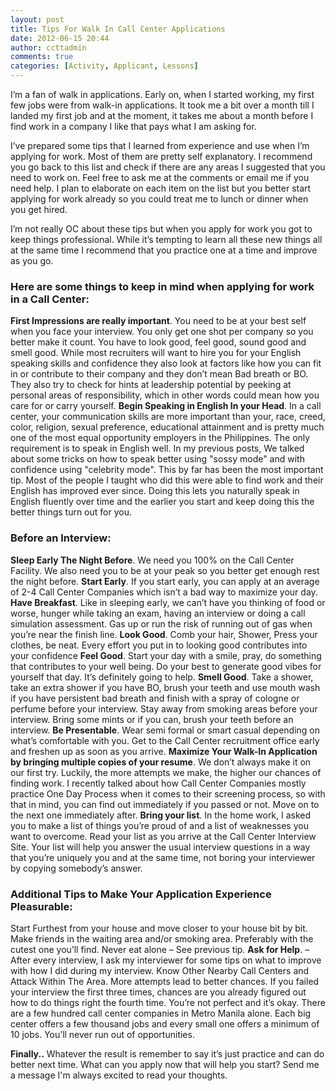 ```yaml
---
layout: post
title: Tips For Walk In Call Center Applications
date: 2012-06-15 20:44
author: ccttadmin
comments: true
categories: [Activity, Applicant, Lessons]
---
```

I’m a fan of walk in applications. Early on, when I started working, my first few jobs were from walk-in applications. It took me a bit over a month till I landed my first job and at the moment, it takes me about a month before I find work in a company I like that pays what I am asking for.

I’ve prepared some tips that I learned from experience and use when I’m applying for work. Most of them are pretty self explanatory. I recommend you go back to this list and check if there are any areas I suggested that you need to work on. Feel free to ask me at the comments or email me if you need help. I plan to elaborate on each item on the list but you better start applying for work already so you could treat me to lunch or dinner when you get hired.

I’m not really OC about these tips but when you apply for work you got to keep things professional. While it’s tempting to learn all these new things all at the same time I recommend that you practice one at a time and improve as you go.
<h3>Here are some things to keep in mind when applying for work in a Call Center:</h3>
<strong>First Impressions are really important</strong>. You need to be at your best self when you face your interview. You only get one shot per company so you better make it count. You have to look good, feel good, sound good and smell good. While most recruiters will want to hire you for your English speaking skills and confidence they also look at factors like how you can fit in or contribute to their company and they don’t mean Bad breath or BO. They also try to check for hints at leadership potential by peeking at personal areas of responsibility, which in other words could mean how you care for or carry yourself.
<strong>Begin Speaking in English In your Head</strong>. In a call center, your communication skills are more important than your, race, creed, color, religion, sexual preference, educational attainment and is pretty much one of the most equal opportunity employers in the Philippines. The only requirement is to speak in English well. In my previous posts, We talked about some tricks on how to speak better using "sossy mode" and with confidence using "celebrity mode". This by far has been the most important tip. Most of the people I taught who did this were able to find work and their English has improved ever since. Doing this lets you naturally speak in English fluently over time and the earlier you start and keep doing this the better things turn out for you.
<h3>Before an Interview:</h3>
<strong>Sleep Early The Night Before</strong>. We need you 100% on the Call Center Facility. We also need you to be at your peak so you better get enough rest the night before.
<strong>Start Early</strong>. If you start early, you can apply at an average of 2-4 Call Center Companies which isn’t a bad way to maximize your day.
<strong>Have Breakfast</strong>. Like in sleeping early, we can’t have you thinking of food or worse, hunger while taking an exam, having an interview or doing a call simulation assessment. Gas up or run the risk of running out of gas when you’re near the finish line.
<strong>Look Good</strong>. Comb your hair, Shower, Press your clothes, be neat. Every effort you put in to looking good contributes into your confidence
<strong>Feel Good</strong>. Start your day with a smile, pray, do something that contributes to your well being. Do your best to generate good vibes for yourself that day. It’s definitely going to help.
<strong>Smell Good</strong>. Take a shower, take an extra shower if you have BO, brush your teeth and use mouth wash if you have persistent bad breath and finish with a spray of cologne or perfume before your interview. Stay away from smoking areas before your interview. Bring some mints or if you can, brush your teeth before an interview.
<strong>Be Presentable</strong>. Wear semi formal or smart casual depending on what’s comfortable with you. Get to the Call Center recruitment office early and freshen up as soon as you arrive.
<strong>Maximize Your Walk-In Application by bringing multiple copies of your resume</strong>. We don’t always make it on our first try. Luckily, the more attempts we make, the higher our chances of finding work. I recently talked about how Call Center Companies mostly practice One Day Process when it comes to their screening process, so with that in mind, you can find out immediately if you passed or not. Move on to the next one immediately after.
<strong>Bring your list</strong>. In the home work, I asked you to make a list of things you’re proud of and a list of weaknesses you want to overcome. Read your list as you arrive at the Call Center Interview Site. Your list will help you answer the usual interview questions in a way that you’re uniquely you and at the same time, not boring your interviewer by copying somebody’s answer.
<h3>Additional Tips to Make Your Application Experience Pleasurable:</h3>
Start Furthest from your house and move closer to your house bit by bit.
Make friends in the waiting area and/or smoking area. Preferably with the cutest one you’ll find.
Never eat alone – See previous tip.
<strong>Ask for Help</strong>. – After every interview, I ask my interviewer for some tips on what to improve with how I did during my interview.
Know Other Nearby Call Centers and Attack Within The Area. More attempts lead to better chances. If you failed your interview the first three times, chances are you already figured out how to do things right the fourth time. You’re not perfect and it’s okay. There are a few hundred call center companies in Metro Manila alone. Each big center offers a few thousand jobs and every small one offers a minimum of 10 jobs. You’ll never run out of opportunities.

<strong>Finally..</strong>
Whatever the result is remember to say it’s just practice and can do better next time.
What can you apply now that will help you start? Send me a message I'm always excited to read your thoughts.
